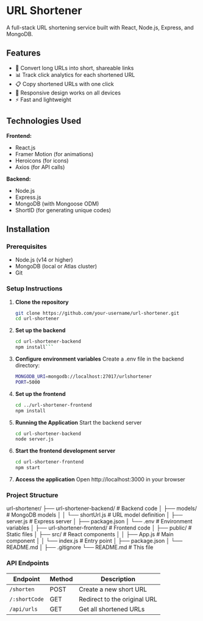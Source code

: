 # URL Shortener

A full-stack URL shortening service built with React, Node.js, Express, and MongoDB.

## Features

- 🔗 Convert long URLs into short, shareable links
- 📊 Track click analytics for each shortened URL
- 📋 Copy shortened URLs with one click
- 📱 Responsive design works on all devices
- ⚡ Fast and lightweight

## Technologies Used

**Frontend:**
- React.js
- Framer Motion (for animations)
- Heroicons (for icons)
- Axios (for API calls)

**Backend:**
- Node.js
- Express.js
- MongoDB (with Mongoose ODM)
- ShortID (for generating unique codes)

## Installation

### Prerequisites
- Node.js (v14 or higher)
- MongoDB (local or Atlas cluster)
- Git

### Setup Instructions

1. **Clone the repository**
   ```bash
   git clone https://github.com/your-username/url-shortener.git
   cd url-shortener
2. **Set up the backend**
   ```bash
   cd url-shortener-backend
   npm install```
3. **Configure environment variables**
Create a .env file in the backend directory:
   ```bash
   MONGODB_URI=mongodb://localhost:27017/urlshortener
   PORT=5000
4. **Set up the frontend**
   ```bash
   cd ../url-shortener-frontend
   npm install
5. **Running the Application**
Start the backend server
   ```bash
   cd url-shortener-backend
   node server.js
6. **Start the frontend development server**
   ```bash
   cd url-shortener-frontend
   npm start
7. **Access the application**
Open http://localhost:3000 in your browser

### Project Structure

url-shortener/
├── url-shortener-backend/       # Backend code
│   ├── models/                  # MongoDB models
│   │   └── shortUrl.js          # URL model definition
│   ├── server.js               # Express server
│   ├── package.json
│   └── .env                    # Environment variables
│
├── url-shortener-frontend/      # Frontend code
│   ├── public/                 # Static files
│   ├── src/                    # React components
│   │   ├── App.js              # Main component
│   │   └── index.js            # Entry point
│   ├── package.json
│   └── README.md
│
├── .gitignore
└── README.md                   # This file

### API Endpoints

| Endpoint         | Method | Description                       |
|------------------|--------|-----------------------------------|
| `/shorten`       | POST   | Create a new short URL            |
| `/:shortCode`    | GET    | Redirect to the original URL      |
| `/api/urls`      | GET    | Get all shortened URLs            |
